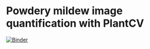 # Powdery mildew image quantification with PlantCV

[![Binder](https://mybinder.org/badge_logo.svg)](https://mybinder.org/v2/gh/eprendes26/plantcv_pm_image_quantification/HEAD?filepath=powdery_mildew_classifier.ipynb)

